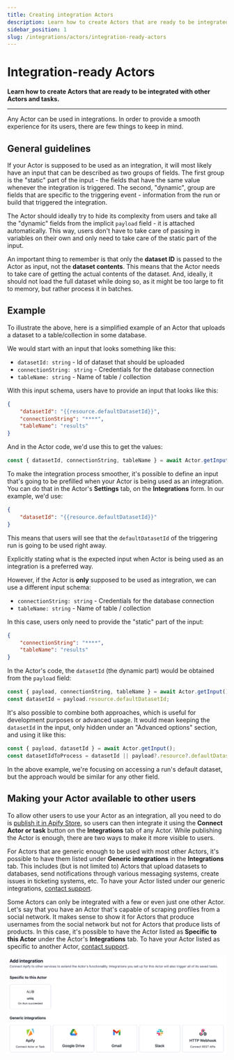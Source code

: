 ```yaml
---
title: Creating integration Actors
description: Learn how to create Actors that are ready to be integrated with other Actors and tasks.
sidebar_position: 1
slug: /integrations/actors/integration-ready-actors
---
```


# Integration-ready Actors

**Learn how to create Actors that are ready to be integrated with other Actors and tasks.**

---

Any Actor can be used in integrations. In order to provide a smooth experience for its users, there are few things to keep in mind.

## General guidelines

If your Actor is supposed to be used as an integration, it will most likely have an input that can be described as two groups of fields. The first group is the "static" part of the input - the fields that have the same value whenever the integration is triggered. The second, "dynamic", group are fields that are specific to the triggering event - information from the run or build that triggered the integration.

The Actor should ideally try to hide its complexity from users and take all the "dynamic" fields from the implicit `payload` field - it is attached automatically. This way, users don't have to take care of passing in variables on their own and only need to take care of the static part of the input.

An important thing to remember is that only the **dataset ID** is passed to the Actor as input, not the **dataset contents**. This means that the Actor needs to take care of getting the actual contents of the dataset. And, ideally, it should not load the full dataset while doing so, as it might be too large to fit to memory, but rather process it in batches.

## Example

To illustrate the above, here is a simplified example of an Actor that uploads a dataset to a table/collection in some database.

We would start with an input that looks something like this:

- `datasetId: string` - Id of dataset that should be uploaded
- `connectionString: string` - Credentials for the database connection
- `tableName: string` - Name of table / collection

With this input schema, users have to provide an input that looks like this:

```json
{
    "datasetId": "{{resource.defaultDatasetId}}",
    "connectionString": "****",
    "tableName": "results"
}
```

And in the Actor code, we'd use this to get the values:

```js
const { datasetId, connectionString, tableName } = await Actor.getInput();
```

To make the integration process smoother, it's possible to define an input that's going to be prefilled when your Actor is being used as an integration. You can do that in the Actor's **Settings** tab, on the **Integrations** form. In our example, we'd use:

```json
{
    "datasetId": "{{resource.defaultDatasetId}}"
}
```

This means that users will see that the `defaultDatasetId` of the triggering run is going to be used right away.

Explicitly stating what is the expected input when Actor is being used as an integration is a preferred way.

However, if the Actor is **only** supposed to be used as integration, we can use a different input schema:

- `connectionString: string` - Credentials for the database connection
- `tableName: string` - Name of table / collection


In this case, users only need to provide the "static" part of the input:

```json
{
    "connectionString": "****",
    "tableName": "results"
}
```

In the Actor's code, the `datasetId` (the dynamic part) would be obtained from the `payload` field:

```js
const { payload, connectionString, tableName } = await Actor.getInput();
const datasetId = payload.resource.defaultDatasetId;
```

It's also possible to combine both approaches, which is useful for development purposes or advanced usage. It would mean keeping the `datasetId` in the input, only hidden under an "Advanced options" section, and using it like this:

```js
const { payload, datasetId } = await Actor.getInput();
const datasetIdToProcess = datasetId || payload?.resource?.defaultDatasetId;
```

In the above example, we're focusing on accessing a run's default dataset, but the approach would be similar for any other field.

## Making your Actor available to other users

To allow other users to use your Actor as an integration, all you need to do is [publish it in Apify Store](/platform/actors/publishing), so users can then integrate it using the **Connect Actor or task** button on the **Integrations** tab of any Actor. While publishing the Actor is enough, there are two ways to make it more visible to users.

For Actors that are generic enough to be used with most other Actors, it's possible to have them listed under **Generic integrations** in the **Integrations** tab. This includes (but is not limited to) Actors that upload datasets to databases, send notifications through various messaging systems, create issues in ticketing systems, etc. To have your Actor listed under our generic integrations, [contact support](mailto:support@apify.com?subject=Actor%20generic%20integration).

Some Actors can only be integrated with a few or even just one other Actor. Let's say that you have an Actor that's capable of scraping profiles from a social network. It makes sense to show it for Actors that produce usernames from the social network but not for Actors that produce lists of products. In this case, it's possible to have the Actor listed as **Specific to this Actor** under the Actor's **Integrations** tab. To have your Actor listed as specific to another Actor, [contact support](mailto:support@apify.com?subject=Actor%specific%20integration).

![Specific vs generic integrations](./images/specific_vs_generic_integrations.png)
